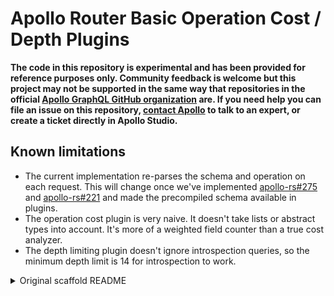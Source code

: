 # Apollo Router Basic Operation Cost / Depth Plugins

**The code in this repository is experimental and has been provided for reference purposes only. Community feedback is welcome but this project may not be supported in the same way that repositories in the official [Apollo GraphQL GitHub organization](https://github.com/apollographql) are. If you need help you can file an issue on this repository, [contact Apollo](https://www.apollographql.com/contact-sales) to talk to an expert, or create a ticket directly in Apollo Studio.**

## Known limitations

- The current implementation re-parses the schema and operation on each request. This will change once we've implemented [apollo-rs#275](https://github.com/apollographql/apollo-rs/issues/275) and [apollo-rs#221](https://github.com/apollographql/apollo-rs/issues/221) and made the precompiled schema available in plugins.
- The operation cost plugin is very naive. It doesn't take lists or abstract types into account. It's more of a weighted field counter than a true cost analyzer.
- The depth limiting plugin doesn't ignore introspection queries, so the minimum depth limit is 14 for introspection to work.

<details>
  <summary>Original scaffold README</summary>

# Apollo Router project

This generated project is set up to create a custom Apollo Router binary that may include plugins that you have written.

> Note: The Apollo Router is made available under the Elastic License v2.0 (ELv2).
> Read [our licensing page](https://www.apollographql.com/docs/resources/elastic-license-v2-faq/) for more details.

# Compile the router

To create a debug build use the following command.

```bash
cargo build
```

Your debug binary is now located in `target/debug/router`

For production, you will want to create a release build.

```bash
cargo build --release
```

Your release binary is now located in `target/release/router`

# Run the Apollo Router

1. Download the example schema

   ```bash
   curl -sSL https://supergraph.demo.starstuff.dev/ > supergraph-schema.graphql
   ```

2. Run the Apollo Router

   During development it is convenient to use `cargo run` to run the Apollo Router as it will

   ```bash
   cargo run -- --hot-reload --config router.yaml --supergraph supergraph-schema.graphql
   ```

> If you are using managed federation you can set APOLLO_KEY and APOLLO_GRAPH_REF environment variables instead of specifying the supergraph as a file.

# Create a plugin

1. From within your project directory scaffold a new plugin
   ```bash
   cargo router plugin create hello_world
   ```
2. Select the type of plugin you want to scaffold:

   ```bash
   Select a plugin template:
   > "basic"
   "auth"
   "tracing"
   ```

   The different templates are:

   - basic - a barebones plugin.
   - auth - a basic authentication plugin that could make an external call.
   - tracing - a plugin that adds a custom span and a log message.

   Choose `basic`.

3. Add the plugin to the `router.yaml`

   ```yaml
   plugins:
     starstuff.hello_world:
       message: "Starting my plugin"
   ```

4. Run the Apollo Router and see your plugin start up

   ```bash
   cargo run -- --hot-reload --config router.yaml --supergraph supergraph-schema.graphql
   ```

   In your output you should see something like:

   ```bash
   2022-05-21T09:16:33.160288Z  INFO router::plugins::hello_world: Starting my plugin
   ```

# Remove a plugin

1. From within your project run the following command. It makes a best effort to remove the plugin, but your mileage may vary.
   ```bash
   cargo router plugin remove hello_world
   ```
   </details>
